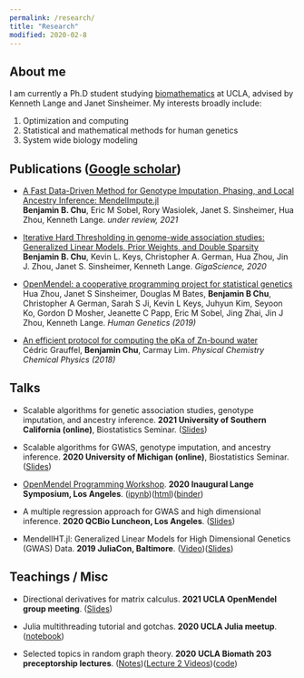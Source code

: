 ```yaml
---
permalink: /research/
title: "Research"
modified: 2020-02-8
---
```


## About me 

I am currently a Ph.D student studying [biomathematics](https://compmed.ucla.edu/) at UCLA, advised by Kenneth Lange and Janet Sinsheimer. My interests broadly include:

1. Optimization and computing
1. Statistical and mathematical methods for human genetics
1. System wide biology modeling

## Publications ([Google scholar](https://scholar.google.com/citations?hl=en&user=jT7L8egAAAAJ))

+ [A Fast Data-Driven Method for Genotype Imputation, Phasing, and Local Ancestry Inference: MendelImpute.jl](https://www.biorxiv.org/content/10.1101/2020.10.24.353755v2)  
**Benjamin B. Chu**, Eric M Sobel, Rory Wasiolek, Janet S. Sinsheimer, Hua Zhou, Kenneth Lange. *under review, 2021*

+ [Iterative Hard Thresholding in genome-wide association studies: Generalized Linear Models, Prior Weights, and Double Sparsity](https://academic.oup.com/gigascience/article-abstract/9/6/giaa044/5850823)  
**Benjamin B. Chu**, Kevin L. Keys, Christopher A. German, Hua Zhou, Jin J. Zhou,  Janet S. Sinsheimer, Kenneth Lange. *GigaScience, 2020*

+ [OpenMendel: a cooperative programming project for statistical genetics](https://link.springer.com/article/10.1007/s00439-019-02001-z)  
Hua Zhou, Janet S Sinsheimer, Douglas M Bates, **Benjamin B Chu**, Christopher A German, Sarah S Ji, Kevin L Keys, Juhyun Kim, Seyoon Ko, Gordon D Mosher, Jeanette C Papp, Eric M Sobel, Jing Zhai, Jin J Zhou, Kenneth Lange. *Human Genetics (2019)*

+ [An efficient protocol for computing the pKa of Zn-bound water](https://pubs.rsc.org/en/content/articlelanding/2018/cp/c8cp05029e/unauth#!divAbstract)  
Cédric Grauffel, **Benjamin Chu**, Carmay Lim. *Physical Chemistry Chemical Physics (2018)*

## Talks

+ Scalable algorithms for genetic association studies, genotype imputation, and ancestry inference. **2021 University of Southern California (online)**, Biostatistics Seminar. ([Slides](https://github.com/biona001/public-talks/blob/master/2021%20USC/usc.pdf))

+ Scalable algorithms for GWAS, genotype imputation, and ancestry inference. **2020 University of Michigan (online)**, Biostatistics Seminar. ([Slides](https://github.com/biona001/public-talks/blob/master/2020%20Michigan/michigan.pdf))

+ [OpenMendel Programming Workshop](https://github.com/OpenMendel/LangeSymposium-ProgrammingWorkshop-20202022). **2020 Inaugural Lange Symposium, Los Angeles**. ([ipynb](https://github.com/OpenMendel/LangeSymposium-ProgrammingWorkshop-20202022/blob/master/05-iht/MendelIHT_tutorial.ipynb))([html](https://openmendel.github.io/LangeSymposium-ProgrammingWorkshop-20202022/05-iht/MendelIHT_tutorial.html))([binder](https://mybinder.org/v2/gh/OpenMendel/LangeSymposium-ProgrammingWorkshop-20202022/master))

+ A multiple regression approach for GWAS and high dimensional inference. **2020 QCBio Luncheon, Los Angeles**. ([Slides](https://github.com/biona001/public-talks/blob/master/QCBio%20luncheon%202020/Presentation1.pdf))

+ MendelIHT.jl: Generalized Linear Models for High Dimensional Genetics (GWAS) Data. **2019 JuliaCon, Baltimore**. ([Video](https://www.youtube.com/watch?v=UPIKafShwFw))([Slides](https://github.com/biona001/public-talks/blob/master/JuliaCon%202019/talk/talk.pdf))

## Teachings / Misc

+ Directional derivatives for matrix calculus. **2021 UCLA OpenMendel group meeting**. ([Slides](https://github.com/biona001/public-talks/blob/master/2021%20OpenMendel/directional_derivative.pdf))

+ Julia multithreading tutorial and gotchas. **2020 UCLA Julia meetup**. ([notebook](https://github.com/biona001/teaching/blob/master/Julia_multithreading_gotchas/multithreading_tutorial.ipynb))

+ Selected topics in random graph theory. **2020 UCLA Biomath 203 preceptorship lectures**. ([Notes](https://github.com/biona001/teaching/blob/master/preceptorship%20-%20biomath%20203%20/random%20graph%20theory/lecture.pdf))([Lecture 2 Videos](https://www.youtube.com/watch?v=zDzhNbPL9Hk))([code](https://github.com/biona001/teaching/blob/master/preceptorship%20-%20biomath%20203%20/random%20graph%20theory/kmeans.ipynb))

